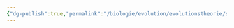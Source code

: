 ```yaml
---
{"dg-publish":true,"permalink":"/biologie/evolution/evolutionstheorie/selektionsfaktoren/"}
---
```


